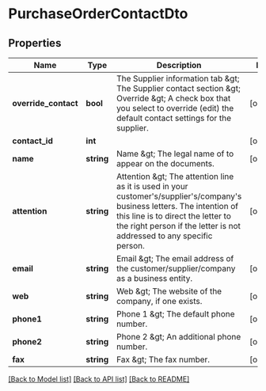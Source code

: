 # PurchaseOrderContactDto

## Properties
Name | Type | Description | Notes
------------ | ------------- | ------------- | -------------
**override_contact** | **bool** | The Supplier information tab &amp;gt; The Supplier contact section &amp;gt; Override &amp;gt; A check box that you select to override (edit) the default contact settings for the supplier. | [optional] 
**contact_id** | **int** |  | [optional] 
**name** | **string** | Name &amp;gt; The legal name of to appear on the documents. | [optional] 
**attention** | **string** | Attention &amp;gt; The attention line as it is used in your customer&#39;s/supplier&#39;s/company&#39;s business letters. The intention of this line is to direct the letter to the right person if the letter is not addressed to any specific person. | [optional] 
**email** | **string** | Email &amp;gt; The email address of the customer/supplier/company as a business entity. | [optional] 
**web** | **string** | Web &amp;gt; The website of the company, if one exists. | [optional] 
**phone1** | **string** | Phone 1 &amp;gt; The default phone number. | [optional] 
**phone2** | **string** | Phone 2 &amp;gt; An additional phone number. | [optional] 
**fax** | **string** | Fax &amp;gt; The fax number. | [optional] 

[[Back to Model list]](../README.md#documentation-for-models) [[Back to API list]](../README.md#documentation-for-api-endpoints) [[Back to README]](../README.md)


